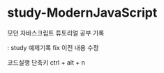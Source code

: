 # study-ModernJavaScript
모던 자바스크립트 튜토리얼 공부 기록

<type> : 
study 예제기록
fix 이전 내용 수정 


코드실행 단축키
ctrl + alt + n
